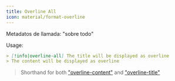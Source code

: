 ```yaml
---
title: Overline All
icon: material/format-overline
---
```


Metadatos de llamada: "sobre todo"

Usage:
```md
> [!info|overline-all] The title will be displayed as overline
> The content will be displayed as overline
```
> Shorthand for both ["overline-content"](。/content-styling/page-11.md) and ["overline-title"](。/title-styling/page-21.md)